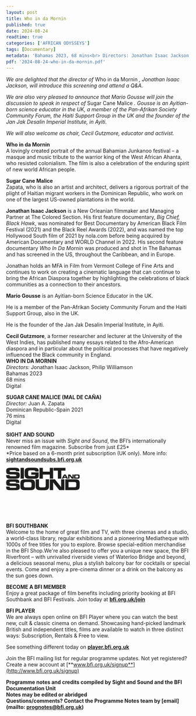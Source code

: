 ```yaml
---
layout: post
title: Who in da Mornin
published: true
date: 2024-08-24
readtime: true
categories: ['AFRICAN ODYSSEYS']
tags: [Documentary]
metadata: 'Bahamas 2023, 68 mins<br> Directors: Jonathan Isaac Jackson, Philip Williamson'
pdf: '2024-08-24-who-in-da-mornin.pdf'
---
```


_We are delighted that the director of_ Who in da Mornin _, Jonathan Isaac Jackson, will introduce this screening and attend a Q&A._

_We are also very pleased to announce that Mario Gousse will join the discussion to speak in respect of_ Sugar Cane Malice _. Gousse is an Ayitian-born science educator in the UK, a member of the Pan-Afrikan Society Community Forum, the Haiti Support Group in the UK and the founder of the Jan Jak Desalin Imperial Institute, in Ayiti._

_We will also welcome as chair, Cecil Gutzmore, educator and activist._

**Who in da Mornin**  
A lovingly created portrait of the annual Bahamian Junkanoo festival – a masque and music tribute to the warrior king of the West African Ahanta, who resisted colonialism. The film is also a celebration of the enduring spirit of new world African people.

**Sugar Cane Malice**  
Zapata, who is also an artist and architect, delivers a rigorous portrait of the plight of Haitian migrant workers in the Dominican Republic, who work on one of the largest US-owned plantations in the world.

**Jonathan Isaac Jackson** is a New Orleanian filmmaker and Managing Partner at The Colored Section. His first feature documentary, _Big Chief, Black Hawk_, was nominated for Best Documentary by American Black Film Festival (2021) and the Black Reel Awards (2022), and was named the top Hollywood South film of 2021 by nola.com before being acquired by American Documentary and WORLD Channel in 2022. His second feature documentary _Who In Da Mornin_ was produced and shot in The Bahamas and has screened in the US, throughout the Caribbean, and in Europe.

Jonathan holds an MFA in Film from Vermont College of Fine Arts and continues to work on creating a cinematic language that can continue to bring the African Diaspora together by highlighting the celebrations of black communities as a connection to their ancestors.

**Mario Gousse** is an Ayitian-born Science Educator in the UK.

He is a member of the Pan-Afrikan Society Community Forum and the Haiti Support Group, also in the UK.

He is the founder of the Jan Jak Desalin Imperial Institute, in Ayiti.

**Cecil Gutzmore**, a former researcher and lecturer at the University of the West Indies, has published many essays related to the Afro-American diaspora and in particular about the political processes that have negatively influenced the Black community in England.
<br>
**WHO IN DA MORNIN**  
_Directors:_ Jonathan Isaac Jackson, Philip Williamson  
Bahamas 2023  
68 mins  
Digital  

**SUGAR CANE MALICE (MAL DE CAÑA)**  
_Director:_ Juan A. Zapata  
Dominican Republic-Spain 2021  
76 mins  
Digital  
<br>
**SIGHT AND SOUND**<br>
Never miss an issue with _Sight and Sound_, the BFI’s internationally renowned film magazine. Subscribe from just £25*<br>
*Price based on a 6-month print subscription (UK only). More info: [**sightandsoundsubs.bfi.org.uk**](https://sightandsoundsubs.bfi.org.uk/subscribe)

<img style="float: left;" src="/img/sight-and-sound.jpg" width="40%" height="40%"><br><br><br><br><br><br><br><br>

**BFI SOUTHBANK**  
Welcome to the home of great film and TV, with three cinemas and a studio, a world-class library, regular exhibitions and a pioneering Mediatheque with 1000s of free titles for you to explore. Browse special-edition merchandise in the BFI Shop.We&#39;re also pleased to offer you a unique new space, the BFI Riverfront – with unrivalled riverside views of Waterloo Bridge and beyond, a delicious seasonal menu, plus a stylish balcony bar for cocktails or special events. Come and enjoy a pre-cinema dinner or a drink on the balcony as the sun goes down.  

**BECOME A BFI MEMBER**  
Enjoy a great package of film benefits including priority booking at BFI Southbank and BFI Festivals. Join today at [**bfi.org.uk/join**](http://www.bfi.org.uk/join)  

**BFI PLAYER**  
 We are always open online on BFI Player where you can watch the best new, cult &amp; classic cinema on demand. Showcasing hand-picked landmark British and independent titles, films are available to watch in three distinct ways: Subscription, Rentals &amp; Free to view.  

See something different today on [**player.bfi.org.uk**](https://player.bfi.org.uk)  

Join the BFI mailing list for regular programme updates. Not yet registered? Create a new account at [**www.bfi.org.uk/signup**](http://www.bfi.org.uk/signup)

**Programme notes and credits compiled by Sight and Sound and the BFI Documentation Unit  
Notes may be edited or abridged  
Questions/comments? Contact the Programme Notes team by [email](mailto: prognotes@bfi.org.uk)**
<!--stackedit_data:
eyJoaXN0b3J5IjpbODcwMDQ3MjkxXX0=
-->
